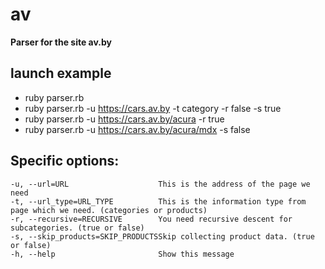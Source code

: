 # av
**Parser for the site av.by**


## launch example
- ruby parser.rb
- ruby parser.rb -u https://cars.av.by -t category -r false -s true
- ruby parser.rb -u https://cars.av.by/acura -r true
- ruby parser.rb -u https://cars.av.by/acura/mdx -s false


## Specific options:
    -u, --url=URL                    This is the address of the page we need
    -t, --url_type=URL_TYPE          This is the information type from page which we need. (categories or products)
    -r, --recursive=RECURSIVE        You need recursive descent for subcategories. (true or false)
    -s, --skip_products=SKIP_PRODUCTSSkip collecting product data. (true or false)
    -h, --help                       Show this message
